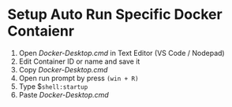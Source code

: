 Setup Auto Run Specific Docker Contaienr
========================================

1. Open _Docker-Desktop.cmd_ in Text Editor (VS Code / Nodepad)
2. Edit Container ID or name and save it
3. Copy _Docker-Desktop.cmd_
4. Open run prompt by press `(win + R)`
5. Type $`shell:startup`
6. Paste _Docker-Desktop.cmd_